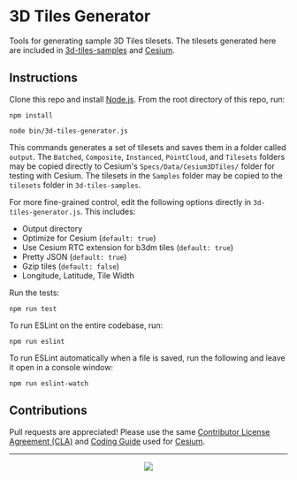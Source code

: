 # 3D Tiles Generator

Tools for generating sample 3D Tiles tilesets. The tilesets generated here are included in [3d-tiles-samples](https://github.com/AnalyticalGraphicsInc/3d-tiles-samples) and [Cesium](https://github.com/AnalyticalGraphicsInc/cesium).

## Instructions

Clone this repo and install [Node.js](http://nodejs.org/).  From the root directory of this repo, run:

```
npm install

node bin/3d-tiles-generator.js
```

This commands generates a set of tilesets and saves them in a folder called `output`. The `Batched`, `Composite`, `Instanced`, `PointCloud`, and `Tilesets` folders may be copied directly to Cesium's `Specs/Data/Cesium3DTiles/` folder for testing with Cesium. The tilesets in the `Samples` folder may be copied to the `tilesets` folder in `3d-tiles-samples`.

For more fine-grained control, edit the following options directly in `3d-tiles-generator.js`. This includes:
* Output directory
* Optimize for Cesium (`default: true`)
* Use Cesium RTC extension for b3dm tiles (`default: true`)
* Pretty JSON (`default: true`)
* Gzip tiles (`default: false`)
* Longitude, Latitude, Tile Width

Run the tests:
```
npm run test
```
To run ESLint on the entire codebase, run:
```
npm run eslint
```
To run ESLint automatically when a file is saved, run the following and leave it open in a console window:
```
npm run eslint-watch
```

## Contributions

Pull requests are appreciated!  Please use the same [Contributor License Agreement (CLA)](https://github.com/AnalyticalGraphicsInc/cesium/blob/master/CONTRIBUTING.md) and [Coding Guide](https://github.com/AnalyticalGraphicsInc/cesium/blob/master/Documentation/Contributors/CodingGuide/README.md) used for [Cesium](http://cesiumjs.org/).

---

<p align="center">
<a href="http://cesiumjs.org/"><img src="doc/cesium.png" onerror="this.src='cesium.png'"/></a>
</p>
